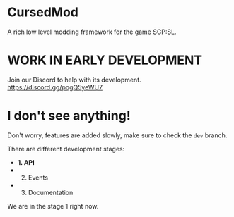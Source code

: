 # CursedMod
A rich low level modding framework for the game SCP:SL.

# **WORK IN EARLY DEVELOPMENT**
Join our Discord to help with its development. https://discord.gg/pqgQ5yeWU7

# **I don't see anything!**
Don't worry, features are added slowly, make sure to check the `dev` branch.

There are different development stages:
- **1. API**
- 2. Events
- 3. Documentation

We are in the stage 1 right now.
